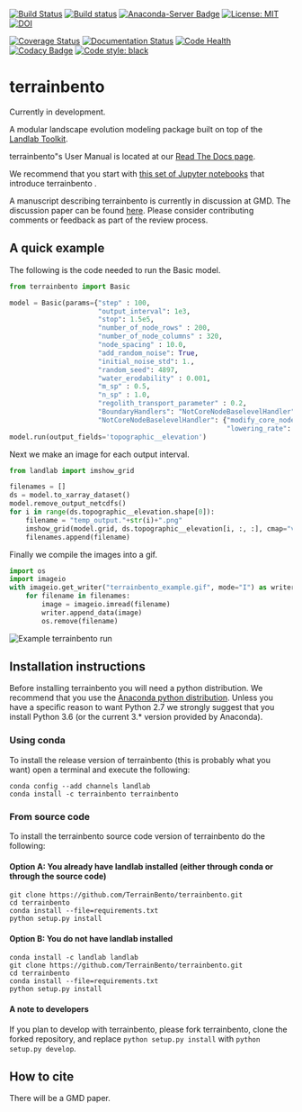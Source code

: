[![Build Status](https://travis-ci.org/TerrainBento/terrainbento.svg?branch=master)](https://travis-ci.org/TerrainBento/terrainbento)
[![Build status](https://ci.appveyor.com/api/projects/status/kwwpjifg8vrwe51x/branch/master?svg=true)](https://ci.appveyor.com/project/kbarnhart/terrainbento/branch/master)
[![Anaconda-Server Badge](https://anaconda.org/terrainbento/terrainbento/badges/version.svg)](https://anaconda.org/terrainbento/terrainbento)
[![License: MIT](https://img.shields.io/badge/License-MIT-yellow.svg)](https://opensource.org/licenses/MIT)
[![DOI](https://zenodo.org/badge/123941145.svg)](https://zenodo.org/badge/latestdoi/123941145)

[![Coverage Status](https://coveralls.io/repos/github/TerrainBento/terrainbento/badge.svg?branch=master)](https://coveralls.io/github/TerrainBento/terrainbento?branch=master)
[![Documentation Status](https://readthedocs.org/projects/terrainbento/badge/?version=latest)](http://terrainbento.readthedocs.io/en/latest/?badge=latest)
[![Code Health](https://landscape.io/github/TerrainBento/terrainbento/master/landscape.svg?style=flat)](https://landscape.io/github/TerrainBento/terrainbento/master)
[![Codacy Badge](https://api.codacy.com/project/badge/Grade/7fcb775a6c3044cda4429ed1c1dac2e8)](https://www.codacy.com/app/katy.barnhart/terrainbento?utm_source=github.com&amp;utm_medium=referral&amp;utm_content=TerrainBento/terrainbento&amp;utm_campaign=Badge_Grade)
[![Code style: black](https://img.shields.io/badge/code%20style-black-000000.svg)](https://github.com/ambv/black)

# terrainbento

Currently in development.

A modular landscape evolution modeling package built on top of the [Landlab Toolkit](http://landlab.github.io).

terrainbento"s User Manual is located at our [Read The Docs page](http://terrainbento.readthedocs.io/).

We recommend that you start with [this set of Jupyter notebooks](https://github.com/TerrainBento/examples_tests_and_tutorials) that introduce terrainbento .

A manuscript describing terrainbento is currently in discussion at GMD. The discussion paper can be found [here](https://www.geosci-model-dev-discuss.net/gmd-2018-204/). Please consider contributing comments or feedback as part of the review process.

## A quick example

The following is the code needed to run the Basic model.

```python
from terrainbento import Basic

model = Basic(params={"step" : 100,
                      "output_interval": 1e3,
                      "stop": 1.5e5,
                      "number_of_node_rows" : 200,
                      "number_of_node_columns" : 320,
                      "node_spacing" : 10.0,
                      "add_random_noise": True,
                      "initial_noise_std": 1.,
                      "random_seed": 4897,
                      "water_erodability" : 0.001,
                      "m_sp" : 0.5,
                      "n_sp" : 1.0,
                      "regolith_transport_parameter" : 0.2,
                      "BoundaryHandlers": "NotCoreNodeBaselevelHandler",
                      "NotCoreNodeBaselevelHandler": {"modify_core_nodes": True,
                                                      "lowering_rate": -0.001}})
model.run(output_fields='topographic__elevation')
```

Next we make an image for each output interval.

```python
from landlab import imshow_grid

filenames = []
ds = model.to_xarray_dataset()
model.remove_output_netcdfs()
for i in range(ds.topographic__elevation.shape[0]):
    filename = "temp_output."+str(i)+".png"
    imshow_grid(model.grid, ds.topographic__elevation[i, :, :], cmap="viridis", limits=(0, 12), output=filename)
    filenames.append(filename)
```

Finally we compile the images into a gif.

```python
import os
import imageio
with imageio.get_writer("terrainbento_example.gif", mode="I") as writer:
    for filename in filenames:
        image = imageio.imread(filename)
        writer.append_data(image)
        os.remove(filename)
```

![Example terrainbento run](https://github.com/TerrainBento/terrainbento/blob/master/docs/images/terrainbento_example.gif)

## Installation instructions

Before installing terrainbento you will need a python distribution. We recommend that you use the [Anaconda python distribution](https://www.anaconda.com/download/). Unless you have a specific reason to want Python 2.7 we strongly suggest that you install Python 3.6 (or the current 3.* version provided by Anaconda).

### Using conda
To install the release version of terrainbento (this is probably what you want) open a terminal and execute the following:

```
conda config --add channels landlab
conda install -c terrainbento terrainbento
```

### From source code

To install the terrainbento source code version of terrainbento do the following:

#### Option A: You already have landlab installed (either through conda or through the source code)

```
git clone https://github.com/TerrainBento/terrainbento.git
cd terrainbento
conda install --file=requirements.txt
python setup.py install
```

#### Option B: You do not have landlab installed

```
conda install -c landlab landlab
git clone https://github.com/TerrainBento/terrainbento.git
cd terrainbento
conda install --file=requirements.txt
python setup.py install
```

#### A note to developers

If you plan to develop with terrainbento, please fork terrainbento, clone the forked repository, and replace `python setup.py install` with `python setup.py develop`.


## How to cite

There will be a GMD paper.
